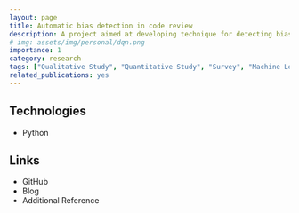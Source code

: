 ```yaml
---
layout: page
title: Automatic bias detection in code review
description: A project aimed at developing technique for detecting bias in code review 
# img: assets/img/personal/dqn.png
importance: 1
category: research
tags: ["Qualitative Study", "Quantitative Study", "Survey", "Machine Learning", "Interview", "Code Review", "Bias", "Repository Mining"]
related_publications: yes
---
```

<!-- ## Project Description

Ad voluptate sit dolore incididunt. Pariatur dolore id Lorem anim in ea ullamco qui consectetur. Minim consequat magna ex mollit dolor. Duis labore ex cillum voluptate irure esse nulla ea sit sit sit reprehenderit duis. Sint cupidatat excepteur ipsum amet nisi pariatur pariatur excepteur. Duis aliquip adipisicing magna est ad velit aliquip tempor commodo ipsum esse sunt.

Amet magna aliqua exercitation duis in. Eiusmod non eu et deserunt excepteur ullamco occaecat consequat. Sunt sunt minim velit et non duis id. Adipisicing eu id esse in reprehenderit cillum sint fugiat.Esse elit aliqua ea officia non consequat enim non proident. Dolore quis pariatur et sint est cillum adipisicing elit. Adipisicing proident aliqua Lorem proident et aliqua deserunt elit ut elit proident laboris anim eu. -->

## Technologies

- Python

## Links

- GitHub
- Blog
- Additional Reference
